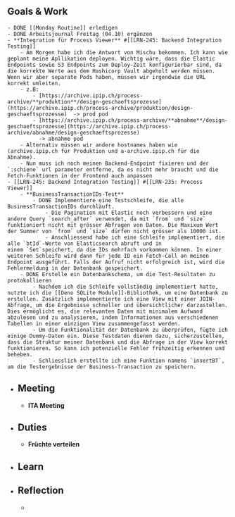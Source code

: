 ## Goals & Work
	- DONE [[Monday Routine]] erledigen
	- DONE Arbeitsjournal Freitag (04.10) ergänzen
	- **Integration für Process Viewer** #[[LRN-245: Backend Integration Testing]]
		- Am Morgen habe ich die Antwort von Mischu bekommen. Ich kann wie geplant meine Apllikation deployen. Wichtig wäre, dass die Elastic Endpoints sowie S3 Endpoints zum Deploy-Zeit konfigurierbar sind, da die korrekte Werte aus dem Hashicorp Vault abgeholt werden müssen. Wenn wir aber separate Pods haben, müssen wir irgendwie die URL korrekt umleiten.
		- z.B:
			- [https://archive.ipip.ch/process-archive/**produktion**/design-geschaeftsprozesse](https://archive.ipip.ch/process-archive/produktion/design-geschaeftsprozesse)  -> prod pod
			- [https://archive.ipip.ch/process-archive/**abnahme**/design-geschaeftsprozesse](https://archive.ipip.ch/process-archive/abnahme/design-geschaeftsprozesse)
			  -> abnahme pod
		- Alternativ müssen wir andere hostnames haben wie (archive.ipip.ch für Produktion und a-archive.ipip.ch für die Abnahme).
		- Nun muss ich noch meinen Backend-Endpoint fixieren und der `:schiene` url parameter entferne, da es nicht mehr braucht und die Fetch-Funktionen in der Frontend auch anpassen
	- [[LRN-245: Backend Integration Testing]] #[[LRN-235: Process Viewer]]
		- **BusinessTransactionIDs-Test**
			- DONE Implementiere eine Testschleife, die alle BusinessTransactionIDs durchläuft.
				- Die Pagination mit Elastic noch verbessern und eine andere Query `search_after` verwendet, da mit `from` und `size` funktioniert nicht mit grösser Abfragen von Daten. Die Maxixum Wert der Summer von `from` und `size` dürfen nicht grösser als 10000 ist.
				- Anschliessend habe ich eine Schleife implementiert, die alle `btId`-Werte von Elasticsearch abruft und in einem `Set`speichert, da die IDs mehrfach vorkommen können. In einer weiteren Schleife wird dann für jede ID ein Fetch-Call an meinen Endpoint ausgeführt. Falls der Aufruf nicht erfolgreich ist, wird die Fehlermeldung in der Datenbank gespeichert.
		- DONE Erstelle ein Datenbankschema, um die Test-Resultaten zu protokollieren
			- Nachdem ich die Schleife vollständig implementiert hatte, nutzte ich die [[Deno SQLite Module]]-Bibliothek, um eine Datenbank zu erstellen. Zusätzlich implementierte ich eine View mit einer JOIN-Abfrage, um die Ergebnisse schneller und übersichtlicher darzustellen. Dies ermöglicht es, die relevanten Daten mit minimalem Aufwand abzulesen und zu analysieren, indem Informationen aus verschiedenen Tabellen in einer einzigen View zusammengefasst werden.
			- Um die Funktionalität der Datenbank zu überprüfen, fügte ich einige Dummy-Daten ein. Diese Testdaten dienen dazu, sicherzustellen, dass die Struktur meiner Datenbank und die Abfrage in der View korrekt funktionieren. So kann ich potenzielle Fehler frühzeitig erkennen und beheben.
			- Schliesslich erstellte ich eine Funktion namens `insertBT`, um die Testergebnisse der Business-Transaction zu speichern.
- ## Meeting
	- **ITA Meeting**
- ## Duties
	- **Früchte verteilen**
- ## Learn
- ## Reflection
	-